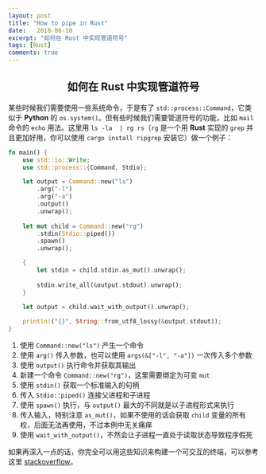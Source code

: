 ```yaml
---
layout: post
title: "How to pipe in Rust"
date:   2018-06-10
excerpt: "如何在 Rust 中实现管道符号"
tags: [Rust]
comments: true
---
```


<center><h2>如何在 Rust 中实现管道符号</h2></center>

<!--more-->

某些时候我们需要使用一些系统命令，于是有了 `std::process::Command`，它类似于 **Python** 的 `os.system()`。但有些时候我们需要管道符号的功能，比如 `mail` 命令的 `echo` 用法。这里用 `ls -la  | rg rs`（`rg` 是一个用 **Rust** 实现的 `grep` 并且更加好用，你可以使用 `cargo install ripgrep` 安装它）做一个例子：

```rust
fn main() {
    use std::io::Write;
    use std::process::{Command, Stdio};

    let output = Command::new("ls")
        .arg("-l")
        .arg("-a")
        .output()
        .unwrap();
    
    let mut child = Command::new("rg")
        .stdin(Stdio::piped())
        .spawn()
        .unwrap();

    {
        let stdin = child.stdin.as_mut().unwrap();
        
        stdin.write_all(&output.stdout).unwrap();
    }

    let output = child.wait_with_output().unwrap();
    
    println!("{}", String::from_utf8_lossy(&output.stdout));
}
```

1. 使用 `Command::new("ls")` 产生一个命令
2. 使用 `arg()` 传入参数，也可以使用 `args(&["-l", "-a"])` 一次传入多个参数
3. 使用 `output()` 执行命令并获取其输出
4. 新建一个命令 `Command::new("rg")`，这里需要绑定为可变 `mut`
5. 使用 `stdin()` 获取一个标准输入的句柄
6. 传入 `Stdio::piped()` 连接父进程和子进程
7. 使用 `spawn()` 执行，与 `output()` 最大的不同就是以子进程形式来执行
8. 传入输入，特别注意 `as_mut()`，如果不使用的话会获取 `child` 变量的所有权，后面无法再使用，不过本例中无关痛痒
9. 使用 `wait_with_output()`，不然会让子进程一直处于读取状态导致程序假死

如果再深入一点的话，你完全可以用这些知识来构建一个可交互的终端，可以参考这里 [stackoverflow](https://stackoverflow.com/questions/31576555/unable-to-pipe-to-or-from-spawned-child-process-more-than-once)。